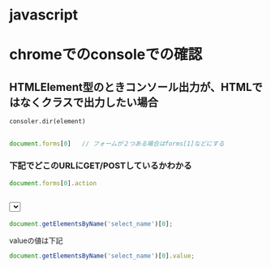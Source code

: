 # javascript

# chromeでのconsoleでの確認

## HTMLElement型のときコンソール出力が、HTMLではなくクラスで出力したい場合

```
consoler.dir(element)
```

## <form>

```javascript
document.forms[0]   // フォームが２つある場合はforms[1]などにする
```

### 下記でどこのURLにGET/POSTしているかわかる

```javascript
document.forms[0].action
```

## <select>

```javascript
document.getElementsByName('select_name')[0];
```

valueの値は下記

```javascript
document.getElementsByName('select_name')[0].value;
```